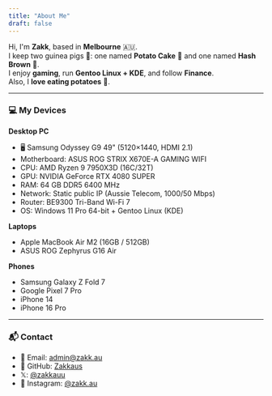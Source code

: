 ```yaml
---
title: "About Me"
draft: false
---
```


Hi, I'm **Zakk**, based in **Melbourne** 🇦🇺.  
I keep two guinea pigs 🐹: one named **Potato Cake** 🥔 and one named **Hash Brown** 🥔.  
I enjoy **gaming**, run **Gentoo Linux + KDE**, and follow **Finance**.  
Also, I **love eating potatoes** 🥔.

---

### 💻 My Devices

**Desktop PC**  
- 🖥️ Samsung Odyssey G9 49" (5120×1440, HDMI 2.1)  
- Motherboard: ASUS ROG STRIX X670E-A GAMING WIFI  
- CPU: AMD Ryzen 9 7950X3D (16C/32T)  
- GPU: NVIDIA GeForce RTX 4080 SUPER  
- RAM: 64 GB DDR5 6400 MHz  
- Network: Static public IP (Aussie Telecom, 1000/50 Mbps)  
- Router: BE9300 Tri-Band Wi-Fi 7  
- OS: Windows 11 Pro 64-bit + Gentoo Linux (KDE)

**Laptops**  
- Apple MacBook Air M2 (16GB / 512GB)  
- ASUS ROG Zephyrus G16 Air  

**Phones**  
- Samsung Galaxy Z Fold 7  
- Google Pixel 7 Pro  
- iPhone 14  
- iPhone 16 Pro  

---

### 📬 Contact
- 📧 Email: [admin@zakk.au](mailto:admin@zakk.au)  
- 🐙 GitHub: [Zakkaus](https://github.com/Zakkaus)  
- 𝕏: [@zakkauu](https://x.com/zakkauu)  
- 📸 Instagram: [@zakk.au](https://www.instagram.com/zakk.au/)  
